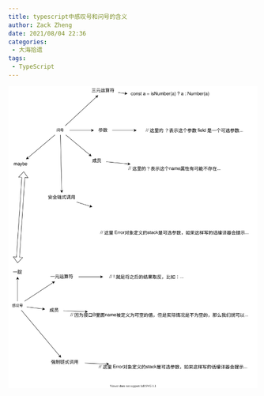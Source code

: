```yaml
---
title: typescript中感叹号和问号的含义
author: Zack Zheng
date: 2021/08/04 22:36
categories:
 - 大海拾遗
tags:
 - TypeScript
---
```


![typescript中感叹号和问号的含义](/svgs/typescript中感叹号和问号的含义.svg)
